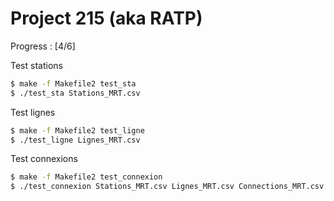 # Project 215 (aka RATP)

Progress : [4/6]

Test stations

``` bash
$ make -f Makefile2 test_sta
$ ./test_sta Stations_MRT.csv 

```

Test lignes

``` bash
$ make -f Makefile2 test_ligne
$ ./test_ligne Lignes_MRT.csv 

```

Test connexions

``` bash
$ make -f Makefile2 test_connexion
$ ./test_connexion Stations_MRT.csv Lignes_MRT.csv Connections_MRT.csv 

```

